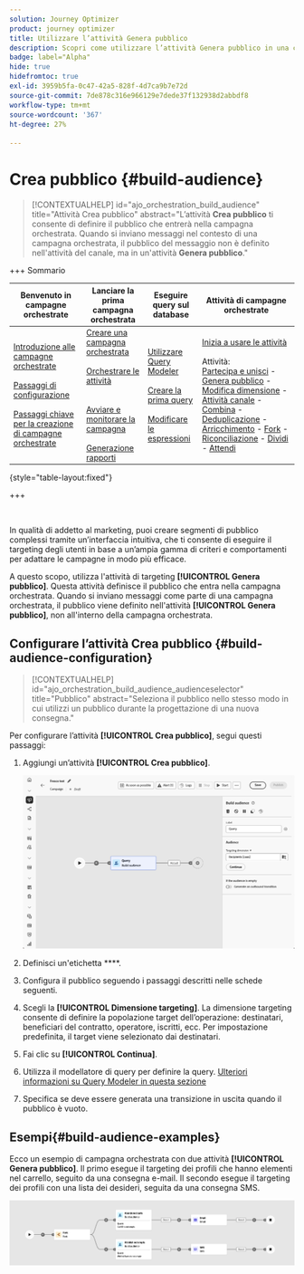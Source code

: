 ```yaml
---
solution: Journey Optimizer
product: journey optimizer
title: Utilizzare l’attività Genera pubblico
description: Scopri come utilizzare l’attività Genera pubblico in una campagna orchestrata
badge: label="Alpha"
hide: true
hidefromtoc: true
exl-id: 3959b5fa-0c47-42a5-828f-4d7ca9b7e72d
source-git-commit: 7de878c316e966129e7dede37f132938d2abbdf8
workflow-type: tm+mt
source-wordcount: '367'
ht-degree: 27%

---
```


# Crea pubblico {#build-audience}

>[!CONTEXTUALHELP]
>id="ajo_orchestration_build_audience"
>title="Attività Crea pubblico"
>abstract="L’attività **Crea pubblico** ti consente di definire il pubblico che entrerà nella campagna orchestrata. Quando si inviano messaggi nel contesto di una campagna orchestrata, il pubblico del messaggio non è definito nell&#39;attività del canale, ma in un&#39;attività **Genera pubblico**."

+++ Sommario

| Benvenuto in campagne orchestrate | Lanciare la prima campagna orchestrata | Eseguire query sul database | Attività di campagne orchestrate |
|---|---|---|---|
| [Introduzione alle campagne orchestrate](../gs-orchestrated-campaigns.md)<br/><br/>[Passaggi di configurazione](../configuration-steps.md)<br/><br/>[Passaggi chiave per la creazione di campagne orchestrate](../gs-campaign-creation.md) | [Creare una campagna orchestrata](../create-orchestrated-campaign.md)<br/><br/>[Orchestrare le attività](../orchestrate-activities.md)<br/><br/><br/>[Avviare e monitorare la campagna](../start-monitor-campaigns.md)<br/><br/>[Generazione rapporti](../reporting-campaigns.md) | [Utilizzare Query Modeler](../orchestrated-rule-builder.md)<br/><br/>[Creare la prima query](../build-query.md)<br/><br/>[Modificare le espressioni](../edit-expressions.md) | [Inizia a usare le attività](about-activities.md)<br/><br/>Attività:<br/>[Partecipa e unisci](and-join.md) - [Genera pubblico](build-audience.md) - [Modifica dimensione](change-dimension.md) - [Attività canale](channels.md) - [Combina](combine.md) - [Deduplicazione](deduplication.md) - [Arricchimento](enrichment.md) - [Fork](fork.md) - [Riconciliazione](reconciliation.md) - [Dividi](split.md) - [Attendi](wait.md) |

{style="table-layout:fixed"}

+++

<br/>

In qualità di addetto al marketing, puoi creare segmenti di pubblico complessi tramite un’interfaccia intuitiva, che ti consente di eseguire il targeting degli utenti in base a un’ampia gamma di criteri e comportamenti per adattare le campagne in modo più efficace.

A questo scopo, utilizza l&#39;attività di targeting **[!UICONTROL Genera pubblico]**. Questa attività definisce il pubblico che entra nella campagna orchestrata. Quando si inviano messaggi come parte di una campagna orchestrata, il pubblico viene definito nell&#39;attività **[!UICONTROL Genera pubblico]**, non all&#39;interno della campagna orchestrata.

## Configurare l’attività Crea pubblico {#build-audience-configuration}

>[!CONTEXTUALHELP]
>id="ajo_orchestration_build_audience_audienceselector"
>title="Pubblico"
>abstract="Seleziona il pubblico nello stesso modo in cui utilizzi un pubblico durante la progettazione di una nuova consegna."

Per configurare l’attività **[!UICONTROL Crea pubblico]**, segui questi passaggi:

1. Aggiungi un’attività **[!UICONTROL Crea pubblico]**.

   ![](../assets/build-audience.png)

1. Definisci un&#39;etichetta ****.

1. Configura il pubblico seguendo i passaggi descritti nelle schede seguenti.

1. Scegli la **[!UICONTROL Dimensione targeting]**. La dimensione targeting consente di definire la popolazione target dell’operazione: destinatari, beneficiari del contratto, operatore, iscritti, ecc. Per impostazione predefinita, il target viene selezionato dai destinatari.

1. Fai clic su **[!UICONTROL Continua]**.

1. Utilizza il modellatore di query per definire la query. [Ulteriori informazioni su Query Modeler in questa sezione](../orchestrated-rule-builder.md)

1. Specifica se deve essere generata una transizione in uscita quando il pubblico è vuoto.

## Esempi{#build-audience-examples}

Ecco un esempio di campagna orchestrata con due attività **[!UICONTROL Genera pubblico]**. Il primo esegue il targeting dei profili che hanno elementi nel carrello, seguito da una consegna e-mail. Il secondo esegue il targeting dei profili con una lista dei desideri, seguita da una consegna SMS.

![](../assets/build-audience-2.png)
